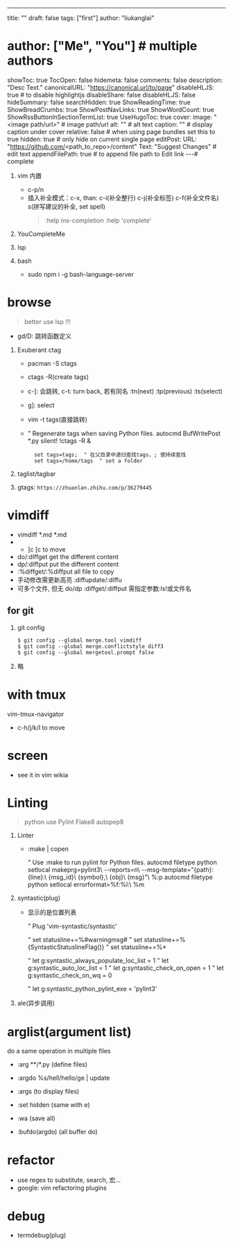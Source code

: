 ---
title: ""
draft: false
tags: ["first"]
author: "liukanglai"
# author: ["Me", "You"] # multiple authors
showToc: true
TocOpen: false
hidemeta: false
comments: false
description: "Desc Text."
canonicalURL: "https://canonical.url/to/page"
disableHLJS: true # to disable highlightjs
disableShare: false
disableHLJS: false
hideSummary: false
searchHidden: true
ShowReadingTime: true
ShowBreadCrumbs: true
ShowPostNavLinks: true
ShowWordCount: true
ShowRssButtonInSectionTermList: true
UseHugoToc: true
cover:
    image: "<image path/url>" # image path/url
    alt: "<alt text>" # alt text
    caption: "<text>" # display caption under cover
    relative: false # when using page bundles set this to true
    hidden: true # only hide on current single page
editPost:
    URL: "https://github.com/<path_to_repo>/content"
    Text: "Suggest Changes" # edit text
    appendFilePath: true # to append file path to Edit link
---# complete

1. vim 内置

   - c-p/n
   - 插入补全模式：c-x, than: c-i(补全整行) c-j(补全标签) c-f(补全文件名) s(拼写建议的补全, set spell)
     > :help ins-completion :help 'complete'

2. YouCompleteMe

3. lsp

4. bash
   - sudo npm i -g bash-language-server

# browse

> better use lsp !!!

- gd/D: 跳转函数定义

1.  Exuberant ctag

    - pacman -S ctags
    - ctags -R(create tags)
    - c-]: 会跳转, c-t: turn back, 若有同名 :tn(next) :tp(previous) :ts(select)
    - g]: select
    - vim -t tags(直接跳转)
    - " Regenerate tags when saving Python files. autocmd BufWritePost \*.py silent! !ctags -R &

            set tags=tags;  " 在父目录中递归查找tags，; 使持续查找
            set tags=/home/tags  " set a folder

2.  taglist/tagbar

3.  gtags: `https://zhuanlan.zhihu.com/p/36279445`

# vimdiff

- vimdiff \*.md \*.md
- - ]c [c to move
- do/:diffget get the different content
- dp/:diffput put the different content
- :%diffget/:%diffput all file to copy
- 手动修改需更新高亮 :diffupdate/:diffu
- 可多个文件, 但无 do/dp :diffget/:diffput 需指定参数:ls!或文件名

## for git

1.  git config

        $ git config --global merge.tool vimdiff
        $ git config --global merge.conflictstyle diff3
        $ git config --global mergetool.prompt false

2.  略

# with tmux

vim-tmux-navigator

- c-h/j/k/l to move

# screen

- see it in vim wikia

# Linting

> python use Pylint Flake8 autopep8

1. Linter

   - :make | copen

     " Use :make to run pylint for Python files.
     autocmd filetype python setlocal makeprg=pylint3\ --reports=n\ --msg-template=\"{path}:{line}:\ {msg_id}\ {symbol},\ {obj}\ {msg}\"\ %:p
     autocmd filetype python setlocal errorformat=%f:%l:\ %m

2. syntastic(plug)

   - 显示的是位置列表

     " Plug 'vim-syntastic/syntastic'

     " set statusline+=%#warningmsg#
     " set statusline+=%{SyntasticStatuslineFlag()}
     " set statusline+=%\*

     " let g:syntastic_always_populate_loc_list = 1
     " let g:syntastic_auto_loc_list = 1
     " let g:syntastic_check_on_open = 1
     " let g:syntastic_check_on_wq = 0

     " let g:syntastic_python_pylint_exe = 'pylint3'

3. ale(异步调用)

# arglist(argument list)

do a same operation in multiple files

- :arg \*\*/\*.py (define files)
- :argdo %s/hell/hello/ge | update
- :args (to display files)

- :set hidden (same with e)
- :wa (save all)

- :bufdo(argdo) (all buffer do)

# refactor

- use regex to substitute, search, 宏...
- google: vim refactoring plugins

# debug

- termdebug(plug)
